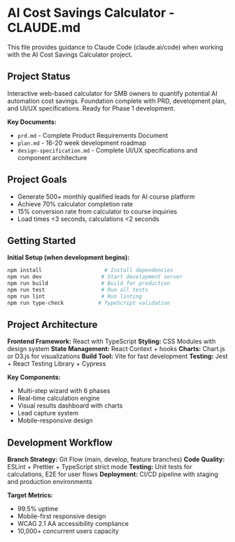 # AI Cost Savings Calculator - CLAUDE.md

This file provides guidance to Claude Code (claude.ai/code) when working with the AI Cost Savings Calculator project.

## Project Status

Interactive web-based calculator for SMB owners to quantify potential AI automation cost savings. Foundation complete with PRD, development plan, and UI/UX specifications. Ready for Phase 1 development.

**Key Documents:**
- `prd.md` - Complete Product Requirements Document
- `plan.md` - 16-20 week development roadmap
- `design-specification.md` - Complete UI/UX specifications and component architecture

## Project Goals

- Generate 500+ monthly qualified leads for AI course platform
- Achieve 70% calculator completion rate
- 15% conversion rate from calculator to course inquiries
- Load times <3 seconds, calculations <2 seconds

## Getting Started

**Initial Setup (when development begins):**
```bash
npm install                    # Install dependencies
npm run dev                   # Start development server
npm run build                 # Build for production
npm run test                  # Run all tests
npm run lint                  # Run linting
npm run type-check           # TypeScript validation
```

## Project Architecture

**Frontend Framework:** React with TypeScript
**Styling:** CSS Modules with design system
**State Management:** React Context + hooks
**Charts:** Chart.js or D3.js for visualizations
**Build Tool:** Vite for fast development
**Testing:** Jest + React Testing Library + Cypress

**Key Components:**
- Multi-step wizard with 6 phases
- Real-time calculation engine
- Visual results dashboard with charts
- Lead capture system
- Mobile-responsive design

## Development Workflow

**Branch Strategy:** Git Flow (main, develop, feature branches)
**Code Quality:** ESLint + Prettier + TypeScript strict mode
**Testing:** Unit tests for calculations, E2E for user flows
**Deployment:** CI/CD pipeline with staging and production environments

**Target Metrics:**
- 99.5% uptime
- Mobile-first responsive design
- WCAG 2.1 AA accessibility compliance
- 10,000+ concurrent users capacity